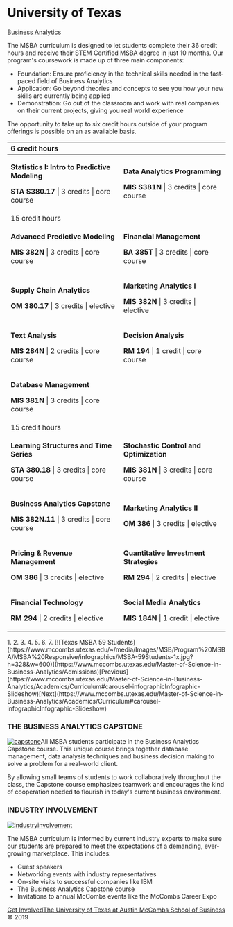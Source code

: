# University of Texas

[Business Analytics](https://www.mccombs.utexas.edu/Master-of-Science-in-Business-Analytics/Academics/Curriculum)

The MSBA curriculum is designed to let students complete their 36 credit hours and receive their STEM Certified MSBA degree in just 10 months. Our program's coursework is made up of three main components:   


* Foundation: Ensure proficiency in the technical skills needed in the fast-paced field of Business Analytics
* Application: Go beyond theories and concepts to see you how your new skills are currently being applied
* Demonstration: Go out of the classroom and work with real companies on their current projects, giving you real world experience

The opportunity to take up to six credit hours outside of your program offerings is possible on an as available basis.

<table>
  <thead>
    <tr>
      <th style="text-align:left">6 credit hours</th>
      <th style="text-align:left"></th>
    </tr>
  </thead>
  <tbody>
    <tr>
      <td style="text-align:left">
        <p><b>Statistics I: Intro to Predictive Modeling</b>
        </p>
        <p><b>STA S380.17 </b>| 3 credits | core course</p>
      </td>
      <td style="text-align:left">
        <p><b>Data Analytics Programming</b>
        </p>
        <p><b>MIS S381N </b>| 3 credits | core course</p>
      </td>
    </tr>
    <tr>
      <td style="text-align:left">15 credit hours</td>
      <td style="text-align:left"></td>
    </tr>
    <tr>
      <td style="text-align:left">
        <p><b>Advanced Predictive Modeling</b>
        </p>
        <p><b>MIS 382N </b>| 3 credits | core course</p>
      </td>
      <td style="text-align:left">
        <p><b>Financial Management</b>
        </p>
        <p><b>BA 385T </b>| 3 credits | core course</p>
      </td>
    </tr>
    <tr>
      <td style="text-align:left">
        <p><b>Supply Chain Analytics</b>
        </p>
        <p><b>OM 380.17</b> | 3 credits | elective</p>
      </td>
      <td style="text-align:left">
        <p><b>Marketing Analytics I</b>
        </p>
        <p><b>MIS 382N </b> | 3 credits | elective</p>
      </td>
    </tr>
    <tr>
      <td style="text-align:left">
        <p><b>Text Analysis</b>
        </p>
        <p><b>MIS 284N </b>| 2 credits | core course</p>
      </td>
      <td style="text-align:left">
        <p><b>Decision Analysis</b>
        </p>
        <p><b>RM 194 </b>| 1 credit | core course</p>
      </td>
    </tr>
    <tr>
      <td style="text-align:left">
        <p><b>Database Management</b>
        </p>
        <p><b>MIS 381N </b>| 3 credits | core course</p>
      </td>
      <td style="text-align:left"></td>
    </tr>
    <tr>
      <td style="text-align:left">15 credit hours</td>
      <td style="text-align:left"></td>
    </tr>
    <tr>
      <td style="text-align:left">
        <p><b>Learning Structures and Time Series</b>
        </p>
        <p><b>STA 380.18 </b>| 3 credits | core course</p>
      </td>
      <td style="text-align:left">
        <p><b>Stochastic Control and Optimization</b>
        </p>
        <p><b>MIS 381N </b>| 3 credits | core course</p>
      </td>
    </tr>
    <tr>
      <td style="text-align:left">
        <p><b>Business Analytics Capstone</b>
        </p>
        <p><b>MIS 382N.11</b> | 3 credits | core course</p>
      </td>
      <td style="text-align:left">
        <p><b>Marketing Analytics II</b>
        </p>
        <p><b>OM 386 </b> | 3 credits | elective</p>
      </td>
    </tr>
    <tr>
      <td style="text-align:left">
        <p><b>Pricing &amp; Revenue Management</b>
        </p>
        <p><b>OM 386</b> | 3 credits | elective</p>
      </td>
      <td style="text-align:left">
        <p><b>Quantitative Investment Strategies</b>
        </p>
        <p><b>RM 294 </b>| 2 credits | elective</p>
      </td>
    </tr>
    <tr>
      <td style="text-align:left">
        <p><b>Financial Technology</b>
        </p>
        <p><b>RM 294 </b>| 2 credits | elective</p>
      </td>
      <td style="text-align:left">
        <p><b>Social Media Analytics</b>
        </p>
        <p><b>MIS 184N </b>| 1 credit | elective</p>
      </td>
    </tr>
  </tbody>
</table>1. 2. 3. 4. 5. 6. 7. 
[![Texas MSBA 59 Students](https://www.mccombs.utexas.edu/~/media/Images/MSB/Program%20MSBA/MSBA%20Responsive/infographics/MSBA-59Students-1x.jpg?h=328&w=600)](https://www.mccombs.utexas.edu/Master-of-Science-in-Business-Analytics/Admissions)[Previous](https://www.mccombs.utexas.edu/Master-of-Science-in-Business-Analytics/Academics/Curriculum#carousel-infographicInfographic-Slideshow)[Next](https://www.mccombs.utexas.edu/Master-of-Science-in-Business-Analytics/Academics/Curriculum#carousel-infographicInfographic-Slideshow)

### THE BUSINESS ANALYTICS CAPSTONE <a id="main_0_primarycontentrowone_2_HeadlineBar_headlineBar"></a>



[![capstone](https://www.mccombs.utexas.edu/~/media/Images/MSB/Program%20MSBA/MSBA%20Responsive/Academics/Cirriculum/Capstone.jpg)](https://www.mccombs.utexas.edu/Master-of-Science-in-Business-Analytics/Academics/Curriculum#modal-28a5c5a5-27a2-43f2-8a98-4b96b1f6e7af)All MSBA students participate in the Business Analytics Capstone course. This unique course brings together database management, data analysis techniques and business decision making to solve a problem for a real-world client.

By allowing small teams of students to work collaboratively throughout the class, the Capstone course emphasizes teamwork and encourages the kind of cooperation needed to flourish in today's current business environment.

### INDUSTRY INVOLVEMENT <a id="main_0_primarycontentrowone_3_HeadlineBar_headlineBar"></a>



[![industryinvolvement](https://www.mccombs.utexas.edu/~/media/Images/MSB/Program%20MSBA/MSBA%20Responsive/Academics/Cirriculum/industryInvolvement.jpg)](https://www.mccombs.utexas.edu/Master-of-Science-in-Business-Analytics/Academics/Curriculum#modal-f5b3a5c9-1bd0-4171-8006-d46ab40f96d5)

The MSBA curriculum is informed by current industry experts to make sure our students are prepared to meet the expectations of a demanding, ever-growing marketplace. This includes:

* Guest speakers
* Networking events with industry representatives
* On-site visits to successful companies like IBM
* The Business Analytics Capstone course
* Invitations to annual McCombs events like the McCombs Career Expo

[Get Involved](https://www.mccombs.utexas.edu/Career-Services/Connect/MSBA)[The University of Texas at Austin McCombs School of Business ](https://www.mccombs.utexas.edu/Master-of-Science-in-Business-Analytics/Academics/Curriculum#collapseFooter)© 2019 

